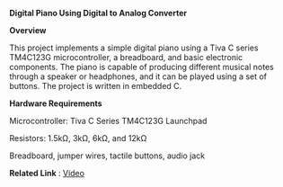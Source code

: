 **Digital Piano Using Digital to Analog Converter**

**Overview**

This project implements a simple digital piano using a Tiva C series TM4C123G microcontroller, a breadboard, and basic electronic components. The piano is capable of producing different musical notes through a speaker or headphones, and it can be played using a set of buttons. The project is written in embedded C. 

**Hardware Requirements**

Microcontroller: Tiva C Series TM4C123G Launchpad

Resistors: 1.5kΩ, 3kΩ, 6kΩ, and 12kΩ

Breadboard, jumper wires, tactile buttons, audio jack


**Related Link** :  [Video](https://drive.google.com/file/d/1FbFkf0icbxJbbtfuMutTsZ0SHNaiKfvJ/view?usp=sharing)
